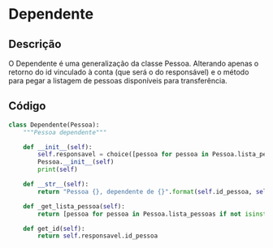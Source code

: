 # Dependente

## Descrição

O Dependente é uma generalização da classe Pessoa. Alterando apenas o retorno do id vinculado à conta \(que será o do responsável\) e o método para pegar a listagem de pessoas disponíveis para transferência.

## Código

```py
class Dependente(Pessoa):
    """Pessoa dependente"""

    def __init__(self):
        self.responsavel = choice([pessoa for pessoa in Pessoa.lista_pessoas if not isinstance(pessoa, Dependente)])
        Pessoa.__init__(self)
        print(self)

    def __str__(self):
        return "Pessoa {}, dependente de {}".format(self.id_pessoa, self.responsavel.id_pessoa)

    def _get_lista_pessoa(self):
        return [pessoa for pessoa in Pessoa.lista_pessoas if not isinstance(pessoa, Dependente) and pessoa != self.responsavel]

    def get_id(self):
        return self.responsavel.id_pessoa
```